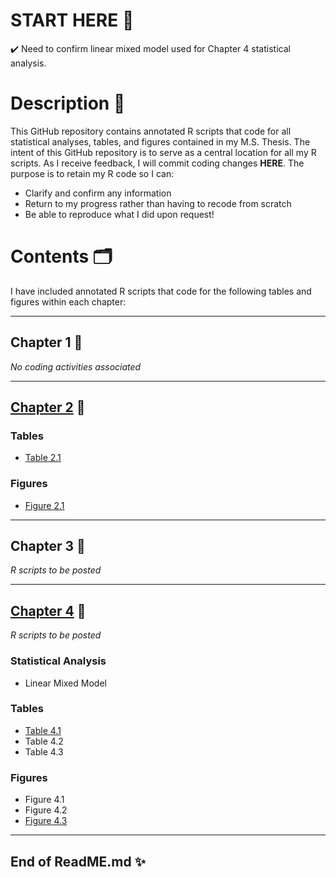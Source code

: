 # **START HERE** :rocket:
:heavy_check_mark: Need to confirm linear mixed model used for Chapter 4 statistical analysis.

# Description :thought_balloon:
This GitHub repository contains annotated R scripts that code for all statistical analyses, tables, and figures contained in my M.S. Thesis. 
The intent of this GitHub repository is to serve as a central location for all my R scripts. As I receive feedback, I will commit coding changes **HERE**. 
The purpose is to retain my R code so I can: 

- Clarify and confirm any information
- Return to my progress rather than having to recode from scratch
- Be able to reproduce what I did upon request!

# Contents :card_index_dividers:
I have included annotated R scripts that code for the following tables and figures within each chapter:

--------------------------------------

## Chapter 1 :open_book:
_No coding activities associated_

---------------------------------------

## [Chapter 2](Johnson_Chapter_2_R_Scripts) :dna:
### Tables 
- [Table 2.1](Johnson_Chapter_2_R_Scripts/Johnson_Chapter_2_Table_2.1_R_Script.txt)
### Figures
- [Figure 2.1](Johnson_Chapter_2_R_Scripts/Johnson_Chapter_2_Figure_2.1_R_Script.txt)

---------------------------------------

## Chapter 3 :microbe:
_R scripts to be posted_

---------------------------------------

## [Chapter 4](Johnson_Chapter_4_R_Scripts) :test_tube:
_R scripts to be posted_
### Statistical Analysis
- Linear Mixed Model
### Tables
- [Table 4.1](Johnson_Chapter_4_R_Scripts/Johnson_Chapter_4_Table_4.1_R_Script.txt)
- Table 4.2
- Table 4.3
### Figures
- Figure 4.1
- Figure 4.2
- [Figure 4.3](Johnson_Chapter_4_R_Scripts/Johnson_Chapter_4_Figure_4.3_R_Script.txt)

---------------------------------------

## End of ReadME.md :sparkles:
